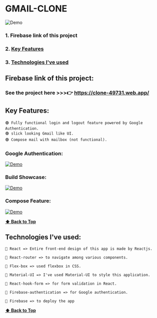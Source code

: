 # GMAIL-CLONE

![Demo](https://user-images.githubusercontent.com/46050946/122208292-bf181000-cec0-11eb-936c-91b229eba259.png)

### 1. Firebase link of this project
### 2. [Key Features](#key-features) 
### 3. [Technologies I've used](#technologies-ive-used)
 

## Firebase link of this project:  
   ### See the project here >>>👉   https://clone-49731.web.app/

## Key Features:

    🟢 Fully functional login and logout feature powered by Google Authentication.
    🟢 slick looking Gmail like UI.
    🟢 Compose mail with mailbox (not functional).

  
  ### Google Authentication:
  
  [![Demo](https://user-images.githubusercontent.com/46050946/122208292-bf181000-cec0-11eb-936c-91b229eba259.png)](https://user-images.githubusercontent.com/46050946/122208750-554c3600-cec1-11eb-9d76-5368f2fed830.mp4)
  
  ### Build Showcase:
  
  [![Demo](https://user-images.githubusercontent.com/46050946/122208292-bf181000-cec0-11eb-936c-91b229eba259.png)](https://user-images.githubusercontent.com/46050946/122209536-41550400-cec2-11eb-87e5-0c1259273cfc.mp4)
  
  ### Compose Feature:
  
  [![Demo](https://user-images.githubusercontent.com/46050946/122208292-bf181000-cec0-11eb-936c-91b229eba259.png)](https://user-images.githubusercontent.com/46050946/122210052-d3f5a300-cec2-11eb-9a9e-7ba18f85fd16.mp4)  
  
  **[⬆ Back to Top](#gmail-clone)**

## Technologies I've used:

    🔷 React => Entire front-end design of this app is made by Reactjs.

    🔷 React-router => to navigate among various components. 

    🔷 Flex-box => used flexbox in CSS.

    🔷 Material-UI => I've used Material-UI to style this application.

    🔷 React-hook-form => for form validation in React.

    🔷 Firebase-authentication => for Google authentication.

    🔷 Firebase => to deploy the app  

    
  **[⬆ Back to Top](#gmail-clone)**

